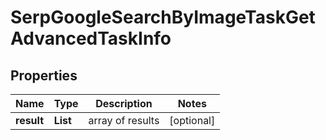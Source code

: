 # SerpGoogleSearchByImageTaskGetAdvancedTaskInfo


## Properties

| Name | Type | Description | Notes |
|------------ | ------------- | ------------- | -------------|
**result** | **List<SerpGoogleSearchByImageTaskGetAdvancedResultInfo>** | array of results |[optional]|